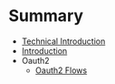 # Summary

* [Technical Introduction](README.md)
* [Introduction](docs/introduction.md)
* Oauth2
   * [Oauth2 Flows](docs/oauth2/oauth2.md)


